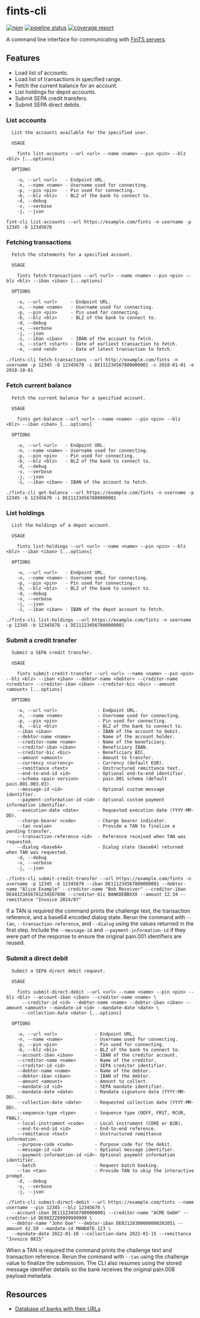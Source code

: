 # fints-cli

[![npm](https://img.shields.io/npm/v/fints-cli.svg)](https://www.npmjs.com/package/fints-cli)
[![pipeline status](https://gitlab.com/prior99/fints/badges/master/pipeline.svg)](https://github.com/Prior99/fints)
[![coverage report](https://gitlab.com/prior99/fints/badges/master/coverage.svg)](https://github.com/Prior99/fints)


A command line interface for communicating with [FinTS servers](https://www.hbci-zka.de/).


## Features

- Load list of accounts.
- Load list of transactions in specified range.
- Fetch the current balance for an account.
- List holdings for depot accounts.
- Submit SEPA credit transfers.
- Submit SEPA direct debits.

### List accounts

```
  List the accounts available for the specified user.

  USAGE

    fints list-accounts --url <url> --name <name> --pin <pin> --blz <blz> [...options]

  OPTIONS

    -u, --url <url>   - Endpoint URL.                
    -n, --name <name> - Username used for connecting. 
    -p, --pin <pin>   - Pin used for connecting.      
    -b, --blz <blz>   - BLZ of the bank to connect to.
    -d, --debug      
    -v, --verbose    
    -j, --json       
```

```
fint-cli list-accounts --url https://example.com/fints -n username -p 12345 -b 12345678
```

### Fetching transactions

```
  Fetch the statements for a specified account.

  USAGE

    fints fetch-transactions --url <url> --name <name> --pin <pin> --blz <blz> --iban <iban> [...options]

  OPTIONS

    -u, --url <url>     - Endpoint URL.                        
    -n, --name <name>   - Username used for connecting.         
    -p, --pin <pin>     - Pin used for connecting.              
    -b, --blz <blz>     - BLZ of the bank to connect to.        
    -d, --debug        
    -v, --verbose      
    -j, --json         
    -i, --iban <iban>   - IBAN of the account to fetch.         
    -s, --start <start> - Date of earliest transaction to fetch.
    -e, --end <end>     - Date of latest transaction to fetch.  
```

```
./fints-cli fetch-transactions --url http://example.com/fints -n username -p 12345 -b 12345678 -i DE111234567800000001 -s 2018-01-01 -e 2018-10-01
```

### Fetch current balance

```
  Fetch the current balance for a specified account.

  USAGE

    fints get-balance --url <url> --name <name> --pin <pin> --blz <blz> --iban <iban> [...options]

  OPTIONS

    -u, --url <url>   - Endpoint URL.
    -n, --name <name> - Username used for connecting.
    -p, --pin <pin>   - Pin used for connecting.
    -b, --blz <blz>   - BLZ of the bank to connect to.
    -d, --debug
    -v, --verbose
    -j, --json
    -i, --iban <iban> - IBAN of the account to fetch.
```

```
./fints-cli get-balance --url https://example.com/fints -n username -p 12345 -b 12345678 -i DE111234567800000001
```

### List holdings

```
  List the holdings of a depot account.

  USAGE

    fints list-holdings --url <url> --name <name> --pin <pin> --blz <blz> --iban <iban> [...options]

  OPTIONS

    -u, --url <url>   - Endpoint URL.
    -n, --name <name> - Username used for connecting.
    -p, --pin <pin>   - Pin used for connecting.
    -b, --blz <blz>   - BLZ of the bank to connect to.
    -d, --debug
    -v, --verbose
    -j, --json
    -i, --iban <iban> - IBAN of the depot account to fetch.
```

```
./fints-cli list-holdings --url https://example.com/fints -n username -p 12345 -b 12345678 -i DE111234567800000001
```

### Submit a credit transfer

```
  Submit a SEPA credit transfer.

  USAGE

    fints submit-credit-transfer --url <url> --name <name> --pin <pin> --blz <blz> --iban <iban> --debtor-name <debtor> --creditor-name <creditor> --creditor-iban <iban> --creditor-bic <bic> --amount <amount> [...options]

  OPTIONS

    -u, --url <url>               - Endpoint URL.
    -n, --name <name>             - Username used for connecting.
    -p, --pin <pin>               - Pin used for connecting.
    -b, --blz <blz>               - BLZ of the bank to connect to.
    --iban <iban>                 - IBAN of the account to debit.
    --debtor-name <name>          - Name of the account holder.
    --creditor-name <name>        - Name of the beneficiary.
    --creditor-iban <iban>        - Beneficiary IBAN.
    --creditor-bic <bic>          - Beneficiary BIC.
    --amount <amount>             - Amount to transfer.
    --currency <currency>         - Currency (default EUR).
    --remittance <text>           - Unstructured remittance text.
    --end-to-end-id <id>          - Optional end-to-end identifier.
    --schema <pain version>       - pain.001 schema (default pain.001.003.03).
    --message-id <id>             - Optional custom message identifier.
    --payment-information-id <id> - Optional custom payment information identifier.
    --execution-date <date>       - Requested execution date (YYYY-MM-DD).
    --charge-bearer <code>        - Charge bearer indicator.
    --tan <value>                 - Provide a TAN to finalize a pending transfer.
    --transaction-reference <id>  - Reference received when TAN was requested.
    --dialog <base64>             - Dialog state (base64) returned when TAN was requested.
    -d, --debug
    -v, --verbose
    -j, --json
```

```
./fints-cli submit-credit-transfer --url https://example.com/fints -n username -p 12345 -b 12345678 --iban DE111234567800000001 --debtor-name "Alice Example" --creditor-name "Bob Receiver" --creditor-iban DE44123456781234567890 --creditor-bic BANKDEBBXXX --amount 12.34 --remittance "Invoice 2024/07"
```

If a TAN is required the command prints the challenge text, the transaction reference, and a base64 encoded dialog state. Rerun the command with `--tan`, `--transaction-reference`, and `--dialog` using the values returned in the first step. Include the `--message-id` and `--payment-information-id` if they were part of the response to ensure the original pain.001 identifiers are reused.

### Submit a direct debit

```
  Submit a SEPA direct debit request.

  USAGE

    fints submit-direct-debit --url <url> --name <name> --pin <pin> --blz <blz> --account-iban <iban> --creditor-name <name> \
      --creditor-id <id> --debtor-name <name> --debtor-iban <iban> --amount <amount> --mandate-id <id> --mandate-date <date> \
      --collection-date <date> [...options]

  OPTIONS

    -u, --url <url>              - Endpoint URL.
    -n, --name <name>            - Username used for connecting.
    -p, --pin <pin>              - Pin used for connecting.
    -b, --blz <blz>              - BLZ of the bank to connect to.
    --account-iban <iban>        - IBAN of the creditor account.
    --creditor-name <name>       - Name of the creditor.
    --creditor-id <id>           - SEPA creditor identifier.
    --debtor-name <name>         - Name of the debtor.
    --debtor-iban <iban>         - IBAN of the debtor.
    --amount <amount>            - Amount to collect.
    --mandate-id <id>            - SEPA mandate identifier.
    --mandate-date <date>        - Mandate signature date (YYYY-MM-DD).
    --collection-date <date>     - Requested collection date (YYYY-MM-DD).
    --sequence-type <type>       - Sequence type (OOFF, FRST, RCUR, FNAL).
    --local-instrument <code>    - Local instrument (CORE or B2B).
    --end-to-end-id <id>         - End-to-end reference.
    --remittance <text>          - Unstructured remittance information.
    --purpose-code <code>        - Purpose code for the debit.
    --message-id <id>            - Optional message identifier.
    --payment-information-id <id>- Optional payment information identifier.
    --batch                      - Request batch booking.
    --tan <tan>                  - Provide TAN to skip the interactive prompt.
    -d, --debug
    -v, --verbose
    -j, --json
```

```
./fints-cli submit-direct-debit --url https://example.com/fints --name username --pin 12345 --blz 12345678 \
  --account-iban DE111234567800000001 --creditor-name "ACME GmbH" --creditor-id DE98ZZZ09999999999 \
  --debtor-name "John Doe" --debtor-iban DE02120300000000202051 --amount 42.50 --mandate-id MANDATE-123 \
  --mandate-date 2022-01-10 --collection-date 2022-01-15 --remittance "Invoice 0815"
```

When a TAN is required the command prints the challenge text and transaction reference. Rerun the command with `--tan` using the challenge value to finalize the submission. The CLI also resumes using the stored message identifier details so the bank receives the original pain.008 payload metadata.
## Resources

- [Database of banks with their URLs](https://github.com/jhermsmeier/fints-institute-db)

